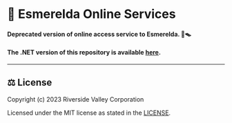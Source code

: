 # 🐁 Esmerelda Online Services

#### Deprecated version of online access service to Esmerelda. 🐁🪤 
#### The .NET version of this repository is available [here](https://github.com/RiversideValley/Esmerelda).


---

## ⚖️ License

Copyright (c) 2023 Riverside Valley Corporation

Licensed under the MIT license as stated in the [LICENSE](LICENSE.md).

